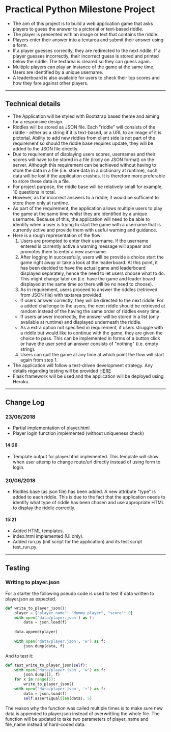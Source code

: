 # Practical Python Milestone Project

- The aim of this project is to build a web application game that asks players to guess the answer to a pictorial or text-based riddle.
- The player is presented with an image or text that contains the riddle.
- Players enter their answer into a textarea and submit their answer using a form.
- If a player guesses correctly, they are redirected to the next riddle. If a player guesses incorrectly, their incorrect guess is stored and printed below the riddle. The textarea is cleared so they can guess again.
- Multiple players can play an instance of the game at the same time. Users are identified by a unique username.
- A leaderboard is also available for users to check their top scores and how they fare against other players.

*****

## Technical details

- The Application will be styled with Bootstrap based theme and aiming for a responsive design.
- Riddles will be stored as JSON file. Each "riddle" will consists of the riddle - either as a string if it is text-based, or a URL to an image of it is pictorial. Ability to add new riddles from client side is not part of the requirement so should the riddle base requires update, they will be added to the JSON file directly.
- Due to requirement of displaying users scores, usernames and their scores will have to be stored in a file (likely on JSON format) on the server. Although this requirement can be achieved without having to store the data in a file (i.e. store data in a dictionary at runtime), such data will be lost if the application crashes. It is therefore more preferable to store these data in a file.
- For project purpose, the riddle base will be relatively small for example, 10 questions in total.
- However, as for incorrect answers to a riddle; it would be sufficient to store them only at runtime.
- As part of the requirement, the application allows multiple users to play the game at the same time whilst they are identified by a unique username. Because of this, the application will need to be able to identify when a user is trying to start the game with a username that is currently active and provide them with useful warning and guidance.
- Here is a rough representation of the flow:
  1. Users are prompted to enter their username. If the username entered is currently active a warning message will appear and promotes them to enter a new username.
  2. After logging in successfully, users will be provide a choice start the game right away or take a look at the leaderboard. At this point, it has been decided to have the actual game and leaderboard displayed separately, hence the need to let users choose what to do. This might change later on (i.e. have the game and leader board displayed at the same time so there will be no need to choose).
  3. As in requirement, users proceed to answer the riddles (retrieved from JSON file) with textarea provided.
    - If users answer correctly, they will be directed to the next riddle. For a added challenge to the users, the next riddle should be retrieved at random instead of the having the same order of riddles every time.
    - If users answer incorrectly, the answer will be stored in a list (only available at runtime) and displayed underneath the riddle.
    - As a extra option not specified in requirement, if users struggle with a riddle but would like to continue with the game, they are given the choice to pass. This can be implemented in forms of a button click or have the user send an answer consists of "nothing" (i.e. empty string).
  4. Users can quit the game at any time at which point the flow will start again from step 1.
- The application will follow a test-driven development strategy. Any details regarding testing will be provided [HERE](#Testing)
- Flask framework will be used and the application will be deployed using Heroku.

*****

## Change Log

### 23/06/2018
- Partial implementation of player.html
- Player login function implemented (without uniqueness check)

#### 14:26
- Template output for player.html implemented. This template will show when user attemp to change route/url directly instead of using form to login.

### 20/06/2018
- Riddles base (as json file) has been added. A new attribute "type" is added to each riddle. This is due to the fact that the application needs to identify what type of riddle has been chosen and use appropriate HTML to display the riddle correctly.

#### 15:21
- Added HTML templates.
- index.html implemented (UI only). 
- Added run.py (init script for the application) and its test script test_run.py.


*****

## <a name="Testing"></a>Testing

### Writing to player.json
For a starter the following pseudo code is used to test if data written to player.json as expected.
```python
def write_to_player_json():
    player = {"player_name": "dummy_player", "score": 0}
    with open('data/player.json') as f:
        data = json.load(f)
    
    data.append(player)
    
    with open('data/player.json', 'w') as f:
        json.dump(data, f)
```
And to test it:
```python
def test_write_to_player_json(self):
    with open('data/player.json', 'w') as f:
        json.dump([], f)
    for x in range(5):
        write_to_player_json()
    with open('data/player.json', 'r') as f:
        data = json.load(f)
        self.assertEqual(len(data), 5)
```
The reason why the function was called multiple times is to make sure new data is appended to player.json instead of overwritting the whole file. The function will be updated to take two parameters of player_name and file_name instead of hard-coded data.